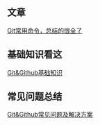 ## 文章

[Git常用命令，总结的很全了](https://segmentfault.com/a/1190000039147662)

## 基础知识看这

[Git&Github基础知识](https://github.com/linusluis/programming-notes/blob/d2cb517e1cd1954065f4a6c4b8065085b65e55b1/Git&Github/Git&Github%E5%9F%BA%E7%A1%80.md)


## 常见问题总结
[Git&Github常见问题及解决方案](https://github.com/linusluis/programming-notes/blob/d2cb517e1cd1954065f4a6c4b8065085b65e55b1/Git&Github/git&github%E5%B8%B8%E8%A7%81%E9%97%AE%E9%A2%98%E5%8F%8A%E8%A7%A3%E5%86%B3%E6%96%B9%E6%A1%88.md)

